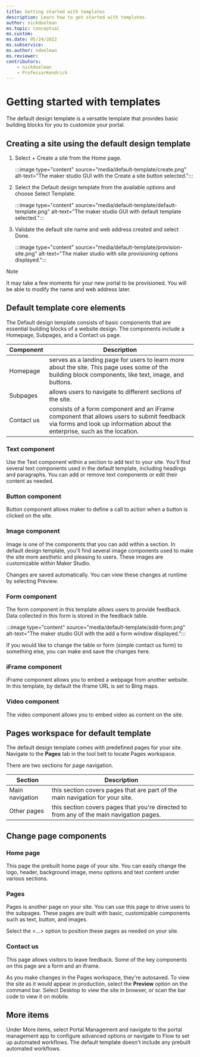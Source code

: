 ```yaml
---
title: Getting started with templates
description: Learn how to get started with templates.
author: nickdoelman
ms.topic: conceptual
ms.custom: 
ms.date: 05/24/2022
ms.subservice:
ms.author: ndoelman 
ms.reviewer: 
contributors:
    - nickdoelman
    - ProfessorKendrick
---
```


# Getting started with templates

The default design template is a versatile template that provides basic building blocks for you to customize your portal.

## Creating a site using the default design template

1. Select + Create a site from the Home page.

    :::image type="content" source="media/default-template/create.png" alt-text="The maker studio GUI with the Create a site button selected.":::

1. Select the Default design template from the available options and choose Select Template.

    :::image type="content" source="media/default-template/default-template.png" alt-text="The maker studio GUI with default template selected.":::

1. Validate the default site name and web address created and select Done.

    :::image type="content" source="media/default-template/provision-site.png" alt-text="The maker studio with site provisioning options displayed.":::

> [!NOTE]
> It may take a few moments for your new portal to be provisioned. You will be able to modify the name and web address later.

## Default template core elements

The Default design template consists of basic components that are essential building blocks of a website design.  The components include a Homepage, Subpages, and a Contact us page.

| Component | Description |
| ----------- | ----------- |
| Homepage | serves as a landing page for users to learn more about the site.  This page uses some of the building block components, like text, image, and buttons. |
| Subpages | allows users to navigate to different sections of the site. |
| Contact us | consists of a form component and an iFrame component that allows users to submit feedback via forms and look up information about the enterprise, such as the location. |

### Text component

Use the Text component within a section to add text to your site. You'll find several text components used in the default template, including headings and paragraphs. You can add or remove text components or edit their content as needed.

### Button component

Button component allows maker to define a call to action when a button is clicked on the site.

### Image component

Image is one of the components that you can add within a section. In default design template, you'll find several image components used to make the site more aesthetic and pleasing to users. These images are customizable within Maker Studio.

Changes are saved automatically.  You can view these changes at runtime by selecting Preview.

### Form component

The form component in this template allows users to provide feedback. Data collected in this form is stored in the feedback table.

:::image type="content" source="media/default-template/add-form.png" alt-text="The maker studio GUI with the add a form window displayed.":::

If you would like to change the table or form (simple contact us form) to something else, you can make and save the changes here.

### iFrame component

iFrame component allows you to embed a webpage from another website. In this template, by default the iframe URL is set to Bing maps.

### Video component

The video component allows you to embed video as content on the site.

## Pages workspace for default template

The default design template comes with predefined pages for your site. Navigate to the **Pages** tab in the tool belt to locate Pages workspace.

There are two sections for page navigation.

| Section | Description |
| ----------- | ----------- |
| Main navigation | this section covers pages that are part of the main navigation for your site. |
| Other pages | this section covers pages that you're directed to from any of the main navigation pages. |

## Change page components

### Home page

This page the prebuilt home page of your site. You can easily change the logo, header, background image, menu options and text content under various sections.

### Pages

Pages is another page on your site. You can use this page to drive users to the subpages. These pages are built with basic, customizable components such as text, button, and images.

Select the &lt;...&gt; option to position these pages as needed on your site.

### Contact us

This page allows visitors to leave feedback. Some of the key components on this page are a form and an iframe.

As you make changes in the Pages workspace, they're autosaved. To view the site as it would appear in production, select the **Preview** option on the command bar. Select Desktop to view the site in browser, or scan the bar code to view it on mobile.

## More items

Under More items, select Portal Management and navigate to the portal management app to configure advanced options or navigate to Flow to set up automated workflows. The default template doesn't include any prebuilt automated workflows.
